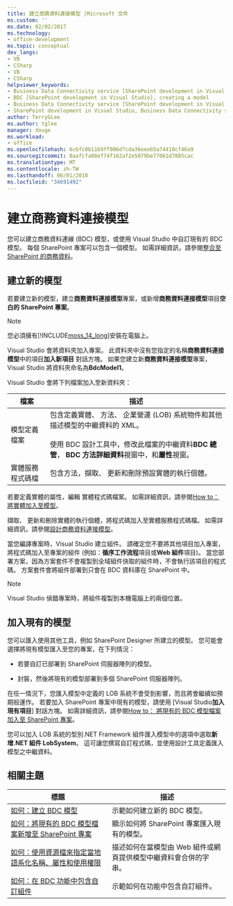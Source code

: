 ```yaml
---
title: 建立商務資料連接模型 |Microsoft 文件
ms.custom: ''
ms.date: 02/02/2017
ms.technology:
- office-development
ms.topic: conceptual
dev_langs:
- VB
- CSharp
- VB
- CSharp
helpviewer_keywords:
- Business Data Connectivity service [SharePoint development in Visual Studio], model
- BDC [SharePoint development in Visual Studio], creating a model
- Business Data Connectivity service [SharePoint development in Visual Studio], creating a model
- SharePoint development in Visual Studio, Business Data Connectivity service
author: TerryGLee
ms.author: tglee
manager: douge
ms.workload:
- office
ms.openlocfilehash: 6c6fc0b1169ff906d7cda36eeeb5a74410cf46a9
ms.sourcegitcommit: 0aafcfa08ef74f162af2e5079be77061d7885cac
ms.translationtype: MT
ms.contentlocale: zh-TW
ms.lasthandoff: 06/01/2018
ms.locfileid: "34691492"
---
```

# <a name="creating-a-business-data-connectivity-model"></a>建立商務資料連接模型
  您可以建立商務資料連線 (BDC) 模型，或使用 Visual Studio 中自訂現有的 BDC 模型。 每個 SharePoint 專案可以包含一個模型。 如需詳細資訊，請參閱[整合至 SharePoint 的商務資料](../sharepoint/integrating-business-data-into-sharepoint.md)。  
  
## <a name="create-a-new-model"></a>建立新的模型
 若要建立新的模型，建立**商務資料連接模型**專案，或新增**商務資料連接模型**項目**空白的 SharePoint 專案**。  
  
> [!NOTE]  
>  您必須擁有[!INCLUDE[moss_14_long](../sharepoint/includes/moss-14-long-md.md)]安裝在電腦上。  
  
 Visual Studio 會將資料夾加入專案。 此資料夾中沒有您指定的名稱**商務資料連接模型**中的項目**加入新項目** 對話方塊。 如果您建立新**商務資料連接模型**專案，Visual Studio 將資料夾命名為**BdcModel1**。  
  
 Visual Studio 會將下列檔案加入至新資料夾：  
  
|檔案|描述|  
|----------|-----------------|  
|模型定義檔案|包含定義實體、 方法、 企業營運 (LOB) 系統物件和其他描述模型的中繼資料的 XML。<br /><br /> 使用 BDC 設計工具中，修改此檔案的中繼資料**BDC 總管**， **BDC 方法詳細資料**視窗中，和**屬性**視窗。|  
|實體服務程式碼檔|包含方法，擷取、 更新和刪除預設實體的執行個體。|  
  
 若要定義實體的屬性，編輯 實體程式碼檔案。 如需詳細資訊，請參閱[How to： 將實體加入至模型](../sharepoint/how-to-add-an-entity-to-a-model.md)。  
  
 擷取、 更新和刪除實體的執行個體，將程式碼加入至實體服務程式碼檔。 如需詳細資訊，請參閱[設計商務資料連接模型](../sharepoint/designing-a-business-data-connectivity-model.md)。  
  
 當您編譯專案時，Visual Studio 建立組件。 請確定您不要將其他項目加入專案，將程式碼加入至專案的組件 (例如：**循序工作流程**項目或**Web 組件**項目)。 當您部署方案，因為方案套件不會複製到全域組件快取的組件時，不會執行該項目的程式碼。  方案套件會將組件部署到只會在 BDC 資料庫在 SharePoint 中。  
  
> [!NOTE]  
>  Visual Studio 偵錯專案時，將組件複製到本機電腦上的兩個位置。  
  
## <a name="add-an-existing-model"></a>加入現有的模型
 您可以匯入使用其他工具，例如 SharePoint Designer 所建立的模型。 您可能會選擇將現有模型匯入至您的專案，在下列情況：  
  
-   若要自訂已部署到 SharePoint 伺服器陣列的模型。  
  
-   封裝，然後將現有的模型部署到多個 SharePoint 伺服器陣列。  
  
 在任一情況下，您匯入模型中定義的 LOB 系統不會受到影響，而且將會繼續如預期般運作。 若要加入 SharePoint 專案中現有的模型，請使用 [Visual Studio**加入現有項目**] 對話方塊。 如需詳細資訊，請參閱[How to： 將現有的 BDC 模型檔案加入至 SharePoint 專案](../sharepoint/how-to-add-an-existing-bdc-model-file-to-a-sharepoint-project.md)。  
  
 您可以加入 LOB 系統的型別.NET Framework 組件匯入模型中的選項中選取**新增.NET 組件 LobSystem**。 這可讓您撰寫自訂程式碼，並使用設計工具定義匯入模型之中繼資料。  
  
## <a name="related-topics"></a>相關主題
  
|標題|描述|  
|-----------|-----------------|  
|[如何：建立 BDC 模型](../sharepoint/how-to-create-a-bdc-model.md)|示範如何建立新的 BDC 模型。|  
|[如何：將現有的 BDC 模型檔案新增至 SharePoint 專案](../sharepoint/how-to-add-an-existing-bdc-model-file-to-a-sharepoint-project.md)|顯示如何將 SharePoint 專案匯入現有的模型。|  
|[如何：使用資源檔來指定當地語系化名稱、屬性和使用權限](../sharepoint/how-to-use-a-resource-file-to-specify-localized-names-properties-and-permissions.md)|描述如何在當模型由 Web 組件或網頁提供模型中繼資料會合併的字串。|  
|[如何：在 BDC 功能中包含自訂組件](../sharepoint/how-to-include-a-custom-assembly-in-a-bdc-feature.md)|示範如何在功能中包含自訂組件。|  
  
 